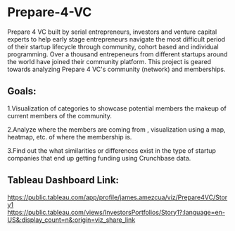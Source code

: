 # Prepare-4-VC
Prepare 4 VC built by serial entrepreneurs, investors and venture capital experts to help early stage entrepreneurs navigate the most difficult period of their startup lifecycle through community, cohort based and individual programming. Over a thousand entrepeneurs from different startups around the world have joined their community platform. This project is geared towards analyzing Prepare 4 VC's community (network) and memberships.

## Goals:

1.Visualization of categories to showcase potential members the makeup of current members of the community.

2.Analyze where the members are coming from , visualization using a map, heatmap, etc. of where the membership is.

3.Find out the what similarities or differences exist in the type of startup companies that end up getting funding using Crunchbase data.


## Tableau Dashboard Link:
https://public.tableau.com/app/profile/james.amezcua/viz/Prepare4VC/Story1
https://public.tableau.com/views/InvestorsPortfolios/Story1?:language=en-US&:display_count=n&:origin=viz_share_link
